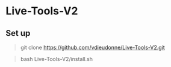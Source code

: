 # Live-Tools-V2

## Set up

> git clone https://github.com/vdieudonne/Live-Tools-V2.git

> bash Live-Tools-V2/install.sh
